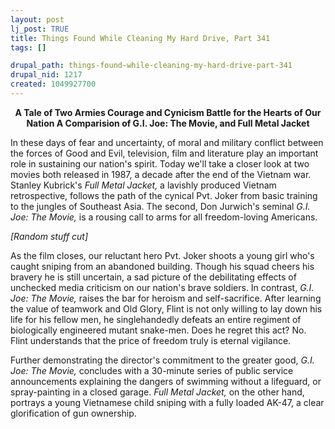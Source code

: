 ```yaml
--- 
layout: post
lj_post: TRUE
title: Things Found While Cleaning My Hard Drive, Part 341
tags: []

drupal_path: things-found-while-cleaning-my-hard-drive-part-341
drupal_nid: 1217
created: 1049927700
---
```

<center><b>A Tale of Two Armies
Courage and Cynicism Battle for the Hearts of Our Nation
A Comparision of G.I. Joe: The Movie, and Full Metal Jacket</b></center>

In these days of fear and uncertainty, of moral and military conflict between the forces of Good and Evil, television, film and literature play an important role in sustaining our nation's spirit. Today we'll take a closer look at two movies both released in 1987, a decade after the end of the Vietnam war. Stanley Kubrick's <i>Full Metal Jacket,</i> a lavishly produced Vietnam retrospective, follows the path of the cynical Pvt. Joker from basic training to the jungles of Southeast Asia. The second, Don Jurwich's seminal <i>G.I. Joe: The Movie,</i> is a rousing call to arms for all freedom-loving Americans.

<i>[Random stuff cut]</i>

As the film closes, our reluctant hero Pvt. Joker shoots a young girl who's caught sniping from an abandoned building. Though his squad cheers his bravery he is still uncertain, a sad picture of the debilitating effects of unchecked media criticism on our nation's brave soldiers. In contrast, <i>G.I. Joe: The Movie,</i> raises the bar for heroism and self-sacrifice. After learning the value of teamwork and Old Glory, Flint is not only willing to lay down his life for his fellow men, he singlehandedly defeats an entire regiment of biologically engineered mutant snake-men. Does he regret this act? No. Flint understands that the price of freedom truly is eternal vigilance.

Further demonstrating the director's commitment to the greater good, <i>G.I. Joe: The Movie,</i> concludes with a 30-minute series of public service announcements explaining the dangers of swimming without a lifeguard, or spray-painting in a closed garage. <i>Full Metal Jacket,</i> on the other hand, portrays a young Vietnamese child sniping with a fully loaded AK-47, a clear glorification of gun ownership.

